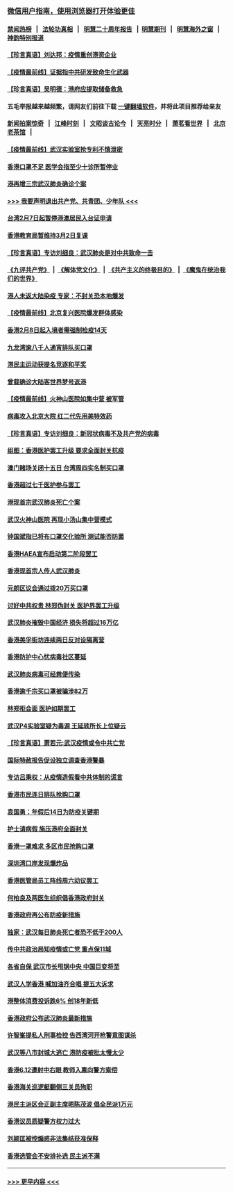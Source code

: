 ### [微信用户指南，使用浏览器打开体验更佳](https://github.com/gfw-breaker/banned-news1/blob/master/indexes/wechat-guide.md?t=0)
#### [禁闻热榜](热点新闻.md?t=0)  &nbsp;&nbsp;|&nbsp;&nbsp; [法轮功真相](https://github.com/gfw-breaker/truth/blob/master/README.md?t=0) &nbsp;&nbsp;|&nbsp;&nbsp; [明慧二十周年报告](https://github.com/gfw-breaker/mh-reports/blob/master/README.md?t=0) &nbsp;&nbsp;|&nbsp;&nbsp;[明慧期刊](https://github.com/gfw-breaker/mh-qikan) &nbsp;&nbsp;|&nbsp;&nbsp; [明慧海外之窗](https://github.com/gfw-breaker/mh-news/blob/master/README.md?t=0) &nbsp;&nbsp;|&nbsp;&nbsp; [神韵特别报道](https://github.com/gfw-breaker/mh-news/blob/master/shenyun.md?t=0)
#### [【珍言真语】刘达邦：疫情重创港资企业](../pages/nsc415/n11854274.md?t=02090655) 
#### [【疫情最前线】证据指中共研发致命生化武器](../pages/nsc415/n11853087.md?t=02090655) 
#### [【珍言真语】吴明德：港府应提取储备救急](../pages/nsc415/n11852734.md?t=02090655) 
#### 五毛举报越来越频繁，请网友们前往下载 [一键翻墙软件](https://github.com/gfw-breaker/ssr-accounts)，并将此项目推荐给亲友
#### [新闻拍案惊奇](https://github.com/gfw-breaker/banned-news1/blob/master/pages/link4.md) &nbsp;&nbsp;|&nbsp;&nbsp; [江峰时刻](https://github.com/gfw-breaker/banned-news1/blob/master/pages/link4.md) &nbsp;&nbsp;|&nbsp;&nbsp; [文昭谈古论今](https://github.com/gfw-breaker/banned-news1/blob/master/pages/link4.md) &nbsp;&nbsp;|&nbsp;&nbsp; [天亮时分](https://github.com/gfw-breaker/banned-news1/blob/master/pages/link4.md) &nbsp;&nbsp;|&nbsp;&nbsp; [萧茗看世界](https://github.com/gfw-breaker/banned-news1/blob/master/pages/link4.md) &nbsp;&nbsp;|&nbsp;&nbsp; [北京老茶馆](https://github.com/gfw-breaker/banned-news1/blob/master/pages/link4.md) &nbsp;&nbsp;|&nbsp;&nbsp; 
#### [【疫情最前线】武汉实验室抢专利不慎泄密](../pages/nsc415/n11850310.md?t=02090655) 
#### [香港口罩不足 医学会指至少十诊所暂停业](../pages/nsc415/n11850301.md?t=02090655) 
#### [港再增三宗武汉肺炎确诊个案](../pages/nsc415/n11850328.md?t=02090655) 
#### [>>> 我要声明退出共产党、共青团、少年队 <<<](https://github.com/begood0513/goodnews/blob/master/quit/letter.md) 
#### [台湾2月7日起暂停港澳居民入台证申请](../pages/nsc415/n11850304.md?t=02090655) 
#### [香港教育局暂维持3月2日复课](../pages/nsc415/n11850260.md?t=02090655) 
#### [【珍言真语】专访刘细良：武汉肺炎是对中共致命一击](../pages/nsc415/n11849934.md?t=02090655) 
#### [《九评共产党》](https://github.com/begood0513/9ping.md/blob/master/README.md) &nbsp;|&nbsp; [《解体党文化》](../../../../jtdwh.md/blob/master/README.md)  &nbsp;|&nbsp; [《共产主义的终极目的》](../../../../gczydzjmd.md/blob/master/README.md) &nbsp;|&nbsp; [《魔鬼在统治我们的世界》](../../../../mgztzwmdsj.md/blob/master/README.md) 
#### [港人未返大陆染疫 专家：不封关恐本地爆发](../pages/nsc415/n11848021.md?t=02090655) 
#### [【疫情最前线】北京复兴医院爆发群体感染](../pages/nsc415/n11847626.md?t=02090655) 
#### [香港2月8日起入境者需强制检疫14天](../pages/nsc415/n11847658.md?t=02090655) 
#### [九龙湾逾八千人通宵排队买口罩](../pages/nsc415/n11847647.md?t=02090655) 
#### [港民主运动获提名竞逐和平奖](../pages/nsc415/n11847633.md?t=02090655) 
#### [曾载确诊大陆客世界梦号返港](../pages/nsc415/n11847608.md?t=02090655) 
#### [【疫情最前线】火神山医院如集中营 被军管](../pages/nsc415/n11847524.md?t=02090655) 
#### [病毒攻入北京大院 红二代先用美特效药](../pages/nsc415/n11847427.md?t=02090655) 
#### [【珍言真语】专访刘细良：新冠状病毒不及共产党的病毒](../pages/nsc415/n11847164.md?t=02090655) 
#### [组图：香港医护罢工升级 要求全面封关抗疫](../pages/nsc415/n11844107.md?t=02090655) 
#### [澳门赌场关闭十五日 台湾周四实名制买口罩](../pages/nsc415/n11845083.md?t=02090655) 
#### [香港超过七千医护参与罢工](../pages/nsc415/n11845051.md?t=02090655) 
#### [港现首宗武汉肺炎死亡个案](../pages/nsc415/n11844998.md?t=02090655) 
#### [武汉火神山医院 再现小汤山集中营模式](../pages/nsc415/n11844763.md?t=02090655) 
#### [钟国斌指已将布口罩交化验所 测试能否防菌](../pages/nsc415/n11842783.md?t=02090655) 
#### [香港HAEA宣布启动第二阶段罢工](../pages/nsc415/n11842723.md?t=02090655) 
#### [香港现首宗人传人武汉肺炎](../pages/nsc415/n11842766.md?t=02090655) 
#### [元朗区议会通过拨20万买口罩](../pages/nsc415/n11842754.md?t=02090655) 
#### [讨好中共权贵 林郑伪封关 医护界罢工升级](../pages/nsc415/n11842359.md?t=02090655) 
#### [武汉肺炎摧毁中国经济 损失将超过16万亿](../pages/nsc415/n11839723.md?t=02090655) 
#### [香港美孚街坊连续两日反对设隔离营](../pages/nsc415/n11839962.md?t=02090655) 
#### [香港防护中心忧病毒社区蔓延](../pages/nsc415/n11839933.md?t=02090655) 
#### [武汉肺炎病毒可经粪便传染](../pages/nsc415/n11839939.md?t=02090655) 
#### [香港逾千宗买口罩被骗涉82万](../pages/nsc415/n11839914.md?t=02090655) 
#### [林郑拒会面 医护如期罢工](../pages/nsc415/n11839892.md?t=02090655) 
#### [武汉P4实验室疑为毒源 王延轶所长上位疑云](../pages/nsc415/n11835543.md?t=02090655) 
#### [【珍言真语】萧若元:武汉疫情或令中共亡党](../pages/nsc415/n11829394.md?t=02090655) 
#### [国际特赦报告促设独立调查香港警暴](../pages/nsc415/n11833845.md?t=02090655) 
#### [专访吕秉权：从疫情造假看中共体制的谎言](../pages/nsc415/n11833813.md?t=02090655) 
#### [香港市民连日排队抢购口罩](../pages/nsc415/n11833794.md?t=02090655) 
#### [袁国勇：年假后14日为防疫关键期](../pages/nsc415/n11831088.md?t=02090655) 
#### [护士请病假 施压港府全面封关](../pages/nsc415/n11831030.md?t=02090655) 
#### [香港一罩难求 多区市民抢购口罩](../pages/nsc415/n11831002.md?t=02090655) 
#### [深圳湾口岸发现爆炸品](../pages/nsc415/n11828802.md?t=02090655) 
#### [香港医管局员工阵线周六动议罢工](../pages/nsc415/n11828762.md?t=02090655) 
#### [何柏良及两医生组织倡香港政府封关](../pages/nsc415/n11828749.md?t=02090655) 
#### [香港政府再公布防疫新措施](../pages/nsc415/n11828716.md?t=02090655) 
#### [独家：武汉每日肺炎死亡者恐不低于200人](../pages/nsc415/n11828240.md?t=02090655) 
#### [传中共政治局知疫情或亡党 重点保11城](../pages/nsc415/n11828145.md?t=02090655) 
#### [各省自保 武汉市长甩锅中央 中国巨变将至](../pages/nsc415/n11828021.md?t=02090655) 
#### [武汉人学香港 喊加油齐合唱 提五大诉求](../pages/nsc415/n11827046.md?t=02090655) 
#### [港整体消费投诉跌6% 创18年新低](../pages/nsc415/n11817280.md?t=02090655) 
#### [香港政府公布武汉肺炎最新措施](../pages/nsc415/n11817152.md?t=02090655) 
#### [许智峯提私人刑事检控 告西湾河开枪警意图谋杀](../pages/nsc415/n11817132.md?t=02090655) 
#### [武汉等八市封城大逃亡 港防疫被批太慢太少](../pages/nsc415/n11817058.md?t=02090655) 
#### [香港6.12遭射中右眼 教师入禀向警方索偿](../pages/nsc415/n11814678.md?t=02090655) 
#### [香港海关巡逻艇翻侧三关员殉职](../pages/nsc415/n11814604.md?t=02090655) 
#### [港民主派区会正副主席晤陈茂波 倡全民派1万元](../pages/nsc415/n11814582.md?t=02090655) 
#### [香港议员质疑警方权力过大](../pages/nsc415/n11814560.md?t=02090655) 
#### [刘颕匡被控煽惑非法集结获准保释](../pages/nsc415/n11811727.md?t=02090655) 
#### [香港选管会不安排补选 民主派不满](../pages/nsc415/n11811691.md?t=02090655) 

----
#### [ >>> 更早内容 <<< ](../indexes/nsc415-earlier.md)
